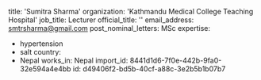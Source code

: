 title: 'Sumitra Sharma'
organization: 'Kathmandu Medical College Teaching Hospital'
job_title: Lecturer
official_title: ''
email_address: smtrsharma@gmail.com
post_nominal_letters: MSc
expertise:
  - hypertension
  - salt
country:
  - Nepal
works_in: Nepal
import_id: 8441d1d6-7f0e-442b-9fa0-32e594a4e4bb
id: d49406f2-bd5b-40cf-a88c-3e2b5b1b07b7
